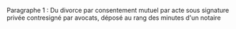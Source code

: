 Paragraphe 1 : Du divorce par consentement mutuel par acte sous signature privée contresigné par avocats, déposé au rang des minutes d'un notaire
